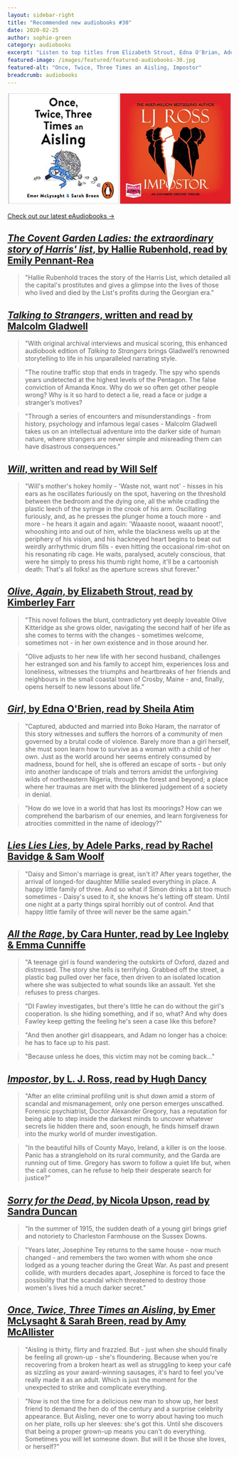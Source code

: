 ```yaml
---
layout: sidebar-right
title: "Recommended new audiobooks #30"
date: 2020-02-25
author: sophie-green
category: audiobooks
excerpt: "Listen to top titles from Elizabeth Strout, Edna O'Brian, Adele Parks and more."
featured-image: /images/featured/featured-audiobooks-30.jpg
featured-alt: "Once, Twice, Three Times an Aisling, Impostor"
breadcrumb: audiobooks
---
```


![Once, Twice, Three Times an Aisling, Impostor](/images/featured/featured-audiobooks-30.jpg)

[Check out our latest eAudiobooks &rarr;](/new-suggestions/elibrary-picks/new-eaudiobooks-15/)

## [<cite>The Covent Garden Ladies: the extraordinary story of Harris' list</cite>, by Hallie Rubenhold, read by Emily Pennant-Rea](https://suffolk.spydus.co.uk/cgi-bin/spydus.exe/ENQ/OPAC/BIBENQ?BRN=2681033)

> "Hallie Rubenhold traces the story of the Harris List, which detailed all the capital's prostitutes and gives a glimpse into the lives of those who lived and died by the List's profits during the Georgian era."

## [<cite>Talking to Strangers</cite>, written and read by Malcolm Gladwell](https://suffolk.spydus.co.uk/cgi-bin/spydus.exe/ENQ/OPAC/BIBENQ?BRN=2671629)

> "With original archival interviews and musical scoring, this enhanced audiobook edition of <cite>Talking to Strangers</cite> brings Gladwell’s renowned storytelling to life in his unparalleled narrating style.

> "The routine traffic stop that ends in tragedy. The spy who spends years undetected at the highest levels of the Pentagon. The false conviction of Amanda Knox. Why do we so often get other people wrong? Why is it so hard to detect a lie, read a face or judge a stranger’s motives?

> "Through a series of encounters and misunderstandings - from history, psychology and infamous legal cases - Malcolm Gladwell takes us on an intellectual adventure into the darker side of human nature, where strangers are never simple and misreading them can have disastrous consequences."

## [<cite>Will</cite>, written and read by Will Self](https://suffolk.spydus.co.uk/cgi-bin/spydus.exe/ENQ/OPAC/BIBENQ?BRN=2680396)

> "Will's mother's hokey homily - 'Waste not, want not' - hisses in his ears as he oscillates furiously on the spot, havering on the threshold between the bedroom and the dying one, all the while cradling the plastic leech of the syringe in the crook of his arm. Oscillating furiously, and, as he presses the plunger home a touch more - and more - he hears it again and again: 'Waaaste nooot, waaant nooot!', whooshing into and out of him, while the blackness wells up at the periphery of his vision, and his hackneyed heart begins to beat out weirdly arrhythmic drum fills - even hitting the occasional rim-shot on his resonating rib cage. He waits, paralysed, acutely conscious, that were he simply to press his thumb right home, it'll be a cartoonish death: That's all folks! as the aperture screws shut forever."

## [<cite>Olive, Again</cite>, by Elizabeth Strout, read by Kimberley Farr](https://suffolk.spydus.co.uk/cgi-bin/spydus.exe/ENQ/OPAC/BIBENQ?BRN=2671554)

> "This novel follows the blunt, contradictory yet deeply loveable Olive Kitteridge as she grows older, navigating the second half of her life as she comes to terms with the changes - sometimes welcome, sometimes not - in her own existence and in those around her.

> "Olive adjusts to her new life with her second husband, challenges her estranged son and his family to accept him, experiences loss and loneliness, witnesses the triumphs and heartbreaks of her friends and neighbours in the small coastal town of Crosby, Maine - and, finally, opens herself to new lessons about life."

## [<cite>Girl</cite>, by Edna O'Brien, read by Sheila Atim](https://suffolk.spydus.co.uk/cgi-bin/spydus.exe/ENQ/OPAC/BIBENQ?BRN=2703767)

> "Captured, abducted and married into Boko Haram, the narrator of this story witnesses and suffers the horrors of a community of men governed by a brutal code of violence. Barely more than a girl herself, she must soon learn how to survive as a woman with a child of her own. Just as the world around her seems entirely consumed by madness, bound for hell, she is offered an escape of sorts - but only into another landscape of trials and terrors amidst the unforgiving wilds of northeastern Nigeria, through the forest and beyond; a place where her traumas are met with the blinkered judgement of a society in denial.

> "How do we love in a world that has lost its moorings? How can we comprehend the barbarism of our enemies, and learn forgiveness for atrocities committed in the name of ideology?"

## [<cite>Lies Lies Lies</cite>, by Adele Parks, read by Rachel Bavidge & Sam Woolf](https://suffolk.spydus.co.uk/cgi-bin/spydus.exe/ENQ/OPAC/BIBENQ?BRN=2680128)

> "Daisy and Simon's marriage is great, isn't it? After years together, the arrival of longed-for daughter Millie sealed everything in place. A happy little family of three. And so what if Simon drinks a bit too much sometimes - Daisy's used to it, she knows he's letting off steam. Until one night at a party things spiral horribly out of control. And that happy little family of three will never be the same again."

## [<cite>All the Rage</cite>, by Cara Hunter, read by Lee Ingleby & Emma Cunniffe](https://suffolk.spydus.co.uk/cgi-bin/spydus.exe/ENQ/OPAC/BIBENQ?BRN=2702478)

> "A teenage girl is found wandering the outskirts of Oxford, dazed and distressed. The story she tells is terrifying. Grabbed off the street, a plastic bag pulled over her face, then driven to an isolated location where she was subjected to what sounds like an assault. Yet she refuses to press charges.

> "DI Fawley investigates, but there's little he can do without the girl's cooperation. Is she hiding something, and if so, what? And why does Fawley keep getting the feeling he's seen a case like this before?

> "And then another girl disappears, and Adam no longer has a choice: he has to face up to his past.

> "Because unless he does, this victim may not be coming back..."

## [<cite>Impostor</cite>, by L. J. Ross, read by Hugh Dancy](https://suffolk.spydus.co.uk/cgi-bin/spydus.exe/ENQ/OPAC/BIBENQ?BRN=2680841)

> "After an elite criminal profiling unit is shut down amid a storm of scandal and mismanagement, only one person emerges unscathed. Forensic psychiatrist, Doctor Alexander Gregory, has a reputation for being able to step inside the darkest minds to uncover whatever secrets lie hidden there and, soon enough, he finds himself drawn into the murky world of murder investigation.

> "In the beautiful hills of County Mayo, Ireland, a killer is on the loose. Panic has a stranglehold on its rural community, and the Garda are running out of time. Gregory has sworn to follow a quiet life but, when the call comes, can he refuse to help their desperate search for justice?"

## [<cite>Sorry for the Dead</cite>, by Nicola Upson, read by Sandra Duncan](https://suffolk.spydus.co.uk/cgi-bin/spydus.exe/ENQ/OPAC/BIBENQ?BRN=2680204)

> "In the summer of 1915, the sudden death of a young girl brings grief and notoriety to Charleston Farmhouse on the Sussex Downs.

> "Years later, Josephine Tey returns to the same house - now much changed - and remembers the two women with whom she once lodged as a young teacher during the Great War. As past and present collide, with murders decades apart, Josephine is forced to face the possibility that the scandal which threatened to destroy those women's lives hid a much darker secret."

## [<cite>Once, Twice, Three Times an Aisling</cite>, by Emer McLysaght & Sarah Breen, read by Amy McAllister](https://suffolk.spydus.co.uk/cgi-bin/spydus.exe/ENQ/OPAC/BIBENQ?BRN=2702486)

> "Aisling is thirty, flirty and frazzled. But - just when she should finally be feeling all grown-up - she's floundering. Because when you're recovering from a broken heart as well as struggling to keep your café as sizzling as your award-winning sausages, it's hard to feel you've really made it as an adult. Which is just the moment for the unexpected to strike and complicate everything.

> "Now is not the time for a delicious new man to show up, her best friend to demand the hen do of the century and a surprise celebrity appearance. But Aisling, never one to worry about having too much on her plate, rolls up her sleeves: she's got this. Until she discovers that being a proper grown-up means you can't do everything. Sometimes you will let someone down. But will it be those she loves, or herself?"
